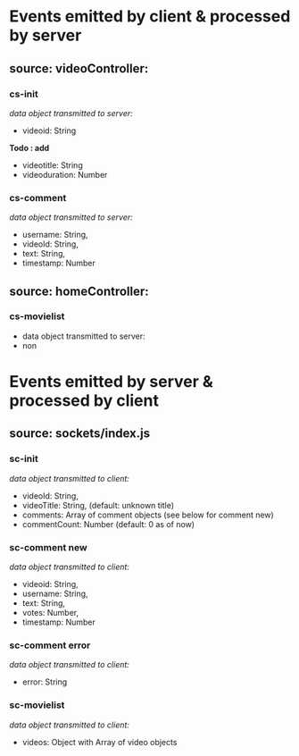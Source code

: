 # Events emitted by client & processed by server

## source: videoController:

### cs-init 
  _data object transmitted to server:_
  * videoid: String

**Todo : add**
  * videotitle: String
  * videoduration: Number

### cs-comment 
_data object transmitted to server:_
  * username: String,
  * videoId: String,
  * text: String,
  * timestamp: Number

## source: homeController:

### cs-movielist
  * data object transmitted to server:
  * non   


# Events emitted by server & processed by client

## source: sockets/index.js

### sc-init
  _data object transmitted to client:_
  * videoId: String,
  * videoTitle: String, (default: unknown title)
  * comments: Array of comment objects (see below for comment new)
  * commentCount: Number (default: 0 as of now)

### sc-comment new
  _data object transmitted to client:_
  * videoid: String,
  * username: String,
  * text: String,
  * votes: Number,
  * timestamp: Number

### sc-comment error
  _data object transmitted to client:_
  * error: String

### sc-movielist
  _data object transmitted to client:_
  * videos: Object with Array of video objects
